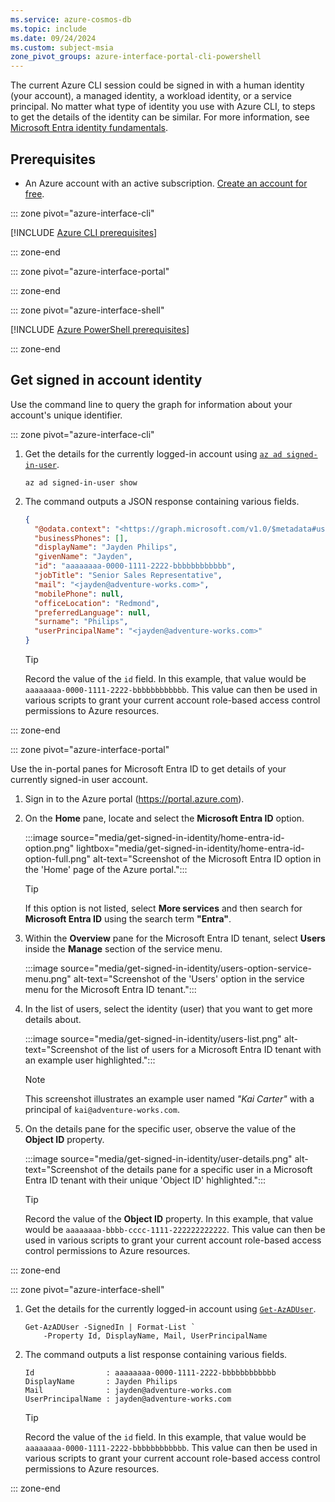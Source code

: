 ```yaml
---
ms.service: azure-cosmos-db
ms.topic: include
ms.date: 09/24/2024
ms.custom: subject-msia
zone_pivot_groups: azure-interface-portal-cli-powershell
---
```


The current Azure CLI session could be signed in with a human identity (your account), a managed identity, a workload identity, or a service principal. No matter what type of identity you use with Azure CLI, to steps to get the details of the identity can be similar. For more information, see [Microsoft Entra identity fundamentals](/entra/fundamentals/identity-fundamental-concepts#identity).

## Prerequisites

- An Azure account with an active subscription. [Create an account for free](https://azure.microsoft.com/free/?WT.mc_id=A261C142F).

::: zone pivot="azure-interface-cli"

[!INCLUDE [Azure CLI prerequisites](~/reusable-content/azure-cli/azure-cli-prepare-your-environment-no-header.md)]

::: zone-end

::: zone pivot="azure-interface-portal"

::: zone-end

::: zone pivot="azure-interface-shell"

[!INCLUDE [Azure PowerShell prerequisites](~/reusable-content/azure-powershell/azure-powershell-requirements-no-header.md)]

::: zone-end

## Get signed in account identity

Use the command line to query the graph for information about your account's unique identifier.

::: zone pivot="azure-interface-cli"

1. Get the details for the currently logged-in account using [`az ad signed-in-user`](/cli/azure/ad/signed-in-user#az-ad-signed-in-user-show).

    ```azurecli-interactive
    az ad signed-in-user show
    ```

1. The command outputs a JSON response containing various fields.

    ```json
    {
      "@odata.context": "<https://graph.microsoft.com/v1.0/$metadata#users/$entity>",
      "businessPhones": [],
      "displayName": "Jayden Philips",
      "givenName": "Jayden",
      "id": "aaaaaaaa-0000-1111-2222-bbbbbbbbbbbb",
      "jobTitle": "Senior Sales Representative",
      "mail": "<jayden@adventure-works.com>",
      "mobilePhone": null,
      "officeLocation": "Redmond",
      "preferredLanguage": null,
      "surname": "Philips",
      "userPrincipalName": "<jayden@adventure-works.com>"
    }
    ```

    > [!TIP]
    > Record the value of the `id` field. In this example, that value would be `aaaaaaaa-0000-1111-2222-bbbbbbbbbbbb`. This value can then be used in various scripts to grant your current account role-based access control permissions to Azure resources.

::: zone-end

::: zone pivot="azure-interface-portal"

Use the in-portal panes for Microsoft Entra ID to get details of your currently signed-in user account.

1. Sign in to the Azure portal (<https://portal.azure.com>).

1. On the **Home** pane, locate and select the **Microsoft Entra ID** option.

    :::image source="media/get-signed-in-identity/home-entra-id-option.png" lightbox="media/get-signed-in-identity/home-entra-id-option-full.png" alt-text="Screenshot of the Microsoft Entra ID option in the 'Home' page of the Azure portal.":::

    > [!TIP]
    > If this option is not listed, select **More services** and then search for **Microsoft Entra ID** using the search term **"Entra"**.

1. Within the **Overview** pane for the Microsoft Entra ID tenant, select **Users** inside the **Manage** section of the service menu.

    :::image source="media/get-signed-in-identity/users-option-service-menu.png" alt-text="Screenshot of the 'Users' option in the service menu for the Microsoft Entra ID tenant.":::

1. In the list of users, select the identity (user) that you want to get more details about.

    :::image source="media/get-signed-in-identity/users-list.png" alt-text="Screenshot of the list of users for a Microsoft Entra ID tenant with an example user highlighted.":::

    > [!NOTE]
    > This screenshot illustrates an example user named *"Kai Carter"* with a principal of `kai@adventure-works.com`.

1. On the details pane for the specific user, observe the value of the **Object ID** property.

    :::image source="media/get-signed-in-identity/user-details.png" alt-text="Screenshot of the details pane for a specific user in a Microsoft Entra ID tenant with their unique 'Object ID' highlighted.":::

    > [!TIP]
    > Record the value of the **Object ID** property. In this example, that value would be `aaaaaaaa-bbbb-cccc-1111-222222222222`. This value can then be used in various scripts to grant your current account role-based access control permissions to Azure resources.

::: zone-end

::: zone pivot="azure-interface-shell"

1. Get the details for the currently logged-in account using [`Get-AzADUser`](/powershell/module/az.resources/get-azaduser).

    ```azurepowershell-interactive
    Get-AzADUser -SignedIn | Format-List `
        -Property Id, DisplayName, Mail, UserPrincipalName
    ```

1. The command outputs a list response containing various fields.

    ```output
    Id                : aaaaaaaa-0000-1111-2222-bbbbbbbbbbbb
    DisplayName       : Jayden Philips
    Mail              : jayden@adventure-works.com
    UserPrincipalName : jayden@adventure-works.com
    ```

    > [!TIP]
    > Record the value of the `id` field. In this example, that value would be `aaaaaaaa-0000-1111-2222-bbbbbbbbbbbb`. This value can then be used in various scripts to grant your current account role-based access control permissions to Azure resources.

::: zone-end
